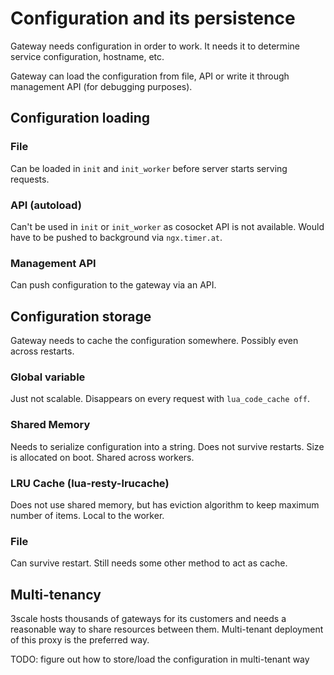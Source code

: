 # Configuration and its persistence

Gateway needs configuration in order to work. It needs it to determine service configuration, hostname, etc.

Gateway can load the configuration from file, API or write it through management API (for debugging purposes).

## Configuration loading

### File

Can be loaded in `init` and `init_worker` before server starts serving requests. 

### API (autoload)

Can't be used in `init` or `init_worker` as cosocket API is not available. Would have to be pushed to background via `ngx.timer.at`.

### Management API

Can push configuration to the gateway via an API. 

## Configuration storage

Gateway needs to cache the configuration somewhere. Possibly even across restarts.

### Global variable

Just not scalable. Disappears on every request with `lua_code_cache off`.

### Shared Memory

Needs to serialize configuration into a string. Does not survive restarts. Size is allocated on boot. Shared across workers.

### LRU Cache (lua-resty-lrucache)

Does not use shared memory, but has eviction algorithm to keep maximum number of items. Local to the worker.

### File

Can survive restart. Still needs some other method to act as cache.

## Multi-tenancy

3scale hosts thousands of gateways for its customers and needs a reasonable way to share resources between them. Multi-tenant deployment of this proxy is the preferred way.

TODO: figure out how to store/load the configuration in multi-tenant way

